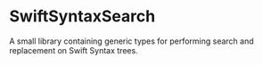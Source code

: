# SwiftSyntaxSearch

A small library containing generic types for performing search and replacement on Swift Syntax trees.

